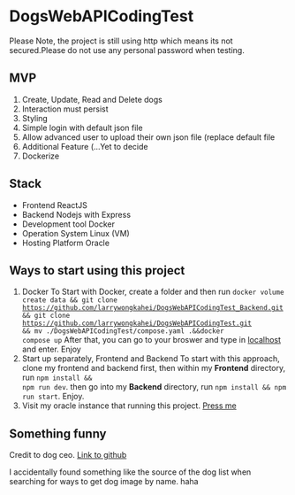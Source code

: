 # DogsWebAPICodingTest

Please Note, the project is still using http which means its not secured.Please do not use any personal password when testing.

## MVP
1. Create, Update, Read and Delete dogs
2. Interaction must persist
3. Styling
4. Simple login with default json file
5. Allow advanced user to upload their own json file (replace default file
6. Additional Feature (...Yet to decide
7. Dockerize

## Stack
- Frontend ReactJS
- Backend Nodejs with Express
- Development tool Docker
- Operation System Linux (VM)
- Hosting Platform Oracle

## Ways to start using this project
1. Docker
 To Start with Docker, create a folder and then run <code>docker volume create data && git clone https://github.com/larrywongkahei/DogsWebAPICodingTest_Backend.git && git clone https://github.com/larrywongkahei/DogsWebAPICodingTest.git && mv ./DogsWebAPICodingTest/compose.yaml .&&docker compose up</code> After that, you can go to your broswer and type in [localhost](http://localhost) and enter. Enjoy
2. Start up separately, Frontend and Backend
 To start with this approach, clone my frontend and backend first, then within my **Frontend** directory, run <code>npm install && npm run dev</code>. then go into my **Backend** directory, run <code>npm install && npm run start</code>. Enjoy.  
3. Visit my oracle instance that running this project. [Press me](http://130.162.172.61/)

## Something funny

Credit to dog ceo.
[Link to github](https://dog.ceo/dog-api/)

I accidentally found something like the source of the dog list when searching for ways to get dog image by name. haha
